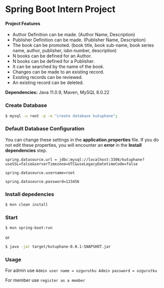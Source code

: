 # Spring Boot Intern Project

#### Project Features
* Author Definition can be made. (Author Name, Description)
* Publisher Definition can be made. (Publisher Name, Description)
* The book can be promoted. (book title, book sub-name, book series name, author, publisher, isbn number, description)
* N books can be defined for an Author.
* N books can be defined for a Publisher.
* It can be searched by the name of the book.
* Changes can be made to an existing record.
* Existing records can be reviewed.
* An existing record can be deleted.

**Dependencies:** Java 11.0.9, Maven, MySQL 8.0.22

### Create Database 
```sh
$ mysql -u root -p -e "create database kutuphane";
```

### Default Database Configuration
You can change these settings in the **application.properties** file. If you do not edit these properties, you will encounter an **error** in the **Install dependencies**  step.

`spring.datasource.url = jdbc:mysql://localhost:3306/kutuphane?useSSL=false&serverTimezone=UTC&useLegacyDatetimeCode=false`

`spring.datasource.username=root`

`spring.datasource.password=123456`

### Install depedencies

```sh
$ mvn clean install
```

### Start

```sh
$ mvn spring-boot:run
```
or

```sh
$ java -jar target/kutuphane-0.0.1-SNAPSHOT.jar
```

### Usage
For admin use
`Admin user name = ozgurutku Admin password = ozgurutku`

For member use
`register as a member`